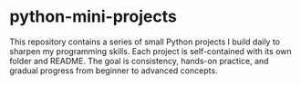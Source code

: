 # python-mini-projects
This repository contains a series of small Python projects I build daily to sharpen my programming skills. Each project is self-contained with its own folder and README. The goal is consistency, hands-on practice, and gradual progress from beginner to advanced concepts.
